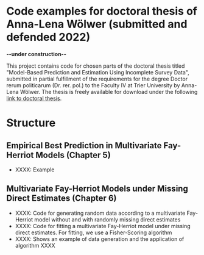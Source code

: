 # Code examples for doctoral thesis of Anna-Lena Wölwer (submitted and defended 2022)

**--under construction--**

This project contains code for chosen parts of the doctoral thesis titled "Model-Based Prediction and Estimation Using Incomplete Survey Data", submitted in partial fulfillment of the requirements for the degree Doctor rerum politicarum (Dr. rer. pol.) to the Faculty IV at Trier University by Anna-Lena Wölwer. The thesis is freely available for download under the following [link to doctoral thesis](https://doi.org/10.25353/ubtr-xxxx-25a6-5f2c).

# Structure

## Empirical Best Prediction in Multivariate Fay-Herriot Models (Chapter 5)
- XXXX: Example

## Multivariate Fay-Herriot Models under Missing Direct Estimates (Chapter 6)
- XXXX: Code for generating random data according to a multivariate Fay-Herriot model without and with randomly missing direct estimates
- XXXX: Code for fitting a multivariate Fay-Herriot model under missing direct estimates. For fitting, we use a Fisher-Scoring algorithm
- XXXX: Shows an example of data generation and the application of algorithm XXXX 
